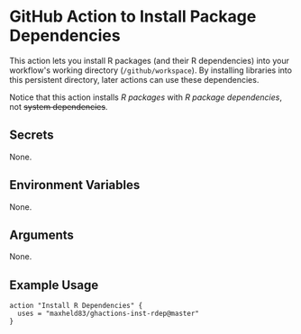 # GitHub Action to Install Package Dependencies

This action lets you install R packages (and their R dependencies) into your workflow's working directory (`/github/workspace`).
By installing libraries into this persistent directory, later actions can use these dependencies.

Notice that this action installs *R packages* with *R package dependencies*, not ~~system dependencies~~.


## Secrets

None.


## Environment Variables

None.


## Arguments

None.


## Example Usage

```
action "Install R Dependencies" {
  uses = "maxheld83/ghactions-inst-rdep@master"
}
```
